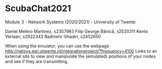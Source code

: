 # ScubaChat2021
Module 3 - Network Systems (2020/2021) - University of Twente.

Daniel Melero Martinez, s2357983
Filip George Bănică, s2520311
Kento Verlaan, s2622343
Radmehr Ghadiri, s2452650

When using the emulator, you can use the webpage http://netsys.ewi.utwente.nl/integrationproject/?frequency=4100 Links to an external site to view and manipulate the (emulated) positions of your nodes and see if they are transmitting.